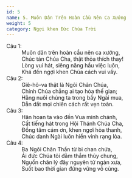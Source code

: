 ```yaml
---
id: 5
name: 5. Muôn Dân Trên Hoàn Cầu Nên Ca Xướng
weight: 5
category: Ngợi khen Đức Chúa Trời
---
```

<dl><dt>Câu 1:</dt><dd data-verse="1">Muôn dân trên hoàn cầu nên ca xướng, <br/>Chúc tán Chúa Cha, thật thỏa thích thay! <br/>Lòng vui hát, siêng năng hầu việc luôn, <br/>Khá đến ngợi khen Chúa cách vui vầy. </dd><dt>Câu 2:</dt><dd data-verse="2">Giê-hô-va thật là Ngôi Chân Chúa, <br/>Chính Chúa chẳng ai tạo hóa thế gian; <br/>Hằng nuôi chúng ta trong bầy Ngài mua, <br/>Dẫn dắt mọi chiên cách rất vẹn toàn. </dd><dt>Câu 3:</dt><dd data-verse="3">Hân hoan ta vào đền Vua minh chánh, <br/>Cất tiếng hát trong Hội Thánh Chúa Cha, <br/>Đồng tâm cám ơn, khen ngợi hòa thanh, <br/>Chúc danh Ngài luôn hiển vinh rạng lòa. </dd><dt>Câu 4:</dt><dd data-verse="4">Ba Ngôi Chân Thần từ bi chan chứa, <br/>Ái đức Chúa tôi đằm thắm thủy chung, <br/>Nguồn chân lý đây nguyên từ ngàn xưa, <br/>Suốt bao thời gian đứng vững vô cùng. </dd></dl>
